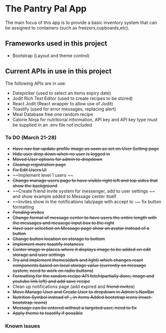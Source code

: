 # The Pantry Pal App
The main focus of this app is to provide a basic inventory system that can be assigned to containers (such as freezers,cupboards,etc). 

## Frameworks used in this project
- Bootstrap (Layout and theme control)

## Current APIs in use in this project
The following APIs are in use:
- Datepicker (used to select an items expiry date)
- Jodit Rich Text Editor (used to create recipes to be stored)
- React Jodit (React wrapper to allow use of Jodit)
- Toastify (used for error messages, replacing alert)
- Meal Database free one random recipe
- Calorie Ninja for nutritional information, API key and API key type must be supplied in an .env file not included

### To DO (March 21-28)
- ~~Have nav bar update profile image as soon as set on User Setting page~~
- ~~Hide user drop down when no user is logged in~~
- ~~Moved User options for admin to dropdown~~
- ~~Cleanup registration page~~
- ~~Fix Edit Users UI~~
- ~~Implement level 1 users ~~
- ~~Change manage users page to have visible right left and top sides that show the background~~
- ~~Create friend invite system for messenger, add to user settings ~~ and show example added to Message center itself
- ~~Invites show in the notifications tab/page with accept to ~~ fix button formatting
- ~~Pending invites~~
- ~~Change format of message center to have users the entire length with the messages and messege input box to the right~~
- ~~Have user selection on Message page show an avatar instead of a button~~
- ~~Change button location on storage to bottom~~
- ~~Implement more toastify instances~~
- ~~Center image in places where it displays image to be added on edit storage and user settings~~
- ~~Try and implement themes(dark and light) which changes react components based on local storage value (currently on message system, need to work on radio buttons)~~
- ~~Formatting for the random recipe API fetch(partially done, image and youtube link left) and add save recipe~~
- Clean up notifications page (add expired and ~~friend invites~~)
- ~~Move Manage User and Create User to dropdown in Admin's NavBar~~
- ~~Nutrition Symbol instead of _ in items Added bootstrap icons (react-bootstrap-icons)~~
- ~~Message can be entered without a targeted user, need to fix~~
- ~~Apply theme to toastify if possible~~

### Known issues
